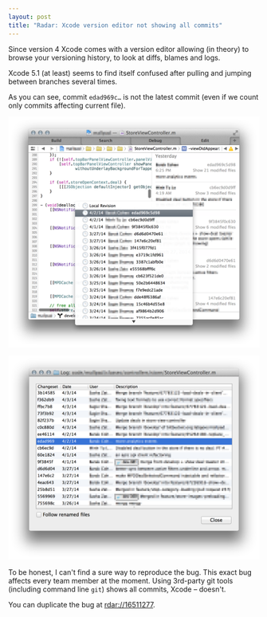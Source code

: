 ```yaml
---
layout: post
title: "Radar: Xcode version editor not showing all commits"
---
```


Since version 4 Xcode comes with a version editor allowing (in theory) to browse your versioning history, to look at diffs, blames and logs.

Xcode 5.1 (at least) seems to find itself confused after pulling and jumping between branches several times.

As you can see, commit `edad969c…` is not the latest commit (even if we count only commits affecting current file).

![Xcode Comparison view](/assets/2014-03-04/xcode.png)

![SourceTree](/assets/2014-03-04/sourcetree.png)

To be honest, I can't find a sure way to reproduce the bug. This exact bug affects every team member at the moment. Using 3rd-party git tools (including command line `git`) shows all commits, Xcode – doesn't.

You can duplicate the bug at [rdar://16511277](http://openradar.appspot.com/radar?id=5790409678651392).
